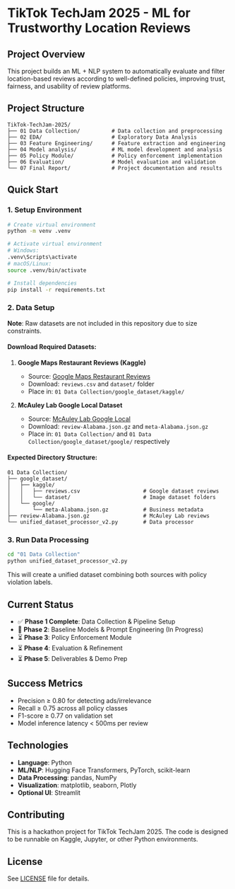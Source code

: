 # TikTok TechJam 2025 - ML for Trustworthy Location Reviews

## Project Overview

This project builds an ML + NLP system to automatically evaluate and filter location-based reviews according to well-defined policies, improving trust, fairness, and usability of review platforms.

## Project Structure

```
TikTok-TechJam-2025/
├── 01 Data Collection/          # Data collection and preprocessing
├── 02 EDA/                      # Exploratory Data Analysis
├── 03 Feature Engineering/      # Feature extraction and engineering
├── 04 Model analysis/           # ML model development and analysis
├── 05 Policy Module/            # Policy enforcement implementation
├── 06 Evaluation/               # Model evaluation and validation
└── 07 Final Report/             # Project documentation and results
```

## Quick Start

### 1. Setup Environment
```bash
# Create virtual environment
python -m venv .venv

# Activate virtual environment
# Windows:
.venv\Scripts\activate
# macOS/Linux:
source .venv/bin/activate

# Install dependencies
pip install -r requirements.txt
```

### 2. Data Setup
**Note**: Raw datasets are not included in this repository due to size constraints.

#### Download Required Datasets:

1. **Google Maps Restaurant Reviews (Kaggle)**
   - Source: [Google Maps Restaurant Reviews](https://www.kaggle.com/datasets/denizbilginn/google-maps-restaurant-reviews)
   - Download: `reviews.csv` and `dataset/` folder
   - Place in: `01 Data Collection/google_dataset/kaggle/`

2. **McAuley Lab Google Local Dataset**
   - Source: [McAuley Lab Google Local](https://mcauleylab.ucsd.edu/public_datasets/gdrive/googlelocal/)
   - Download: `review-Alabama.json.gz` and `meta-Alabama.json.gz`
   - Place in: `01 Data Collection/` and `01 Data Collection/google_dataset/google/` respectively

#### Expected Directory Structure:
```
01 Data Collection/
├── google_dataset/
│   ├── kaggle/
│   │   ├── reviews.csv                    # Google dataset reviews
│   │   └── dataset/                       # Image dataset folders
│   └── google/
│       └── meta-Alabama.json.gz           # Business metadata
├── review-Alabama.json.gz                 # McAuley Lab reviews
└── unified_dataset_processor_v2.py        # Data processor
```

### 3. Run Data Processing
```bash
cd "01 Data Collection"
python unified_dataset_processor_v2.py
```

This will create a unified dataset combining both sources with policy violation labels.

## Current Status

- ✅ **Phase 1 Complete**: Data Collection & Pipeline Setup
- 🔄 **Phase 2**: Baseline Models & Prompt Engineering (In Progress)
- ⏳ **Phase 3**: Policy Enforcement Module
- ⏳ **Phase 4**: Evaluation & Refinement
- ⏳ **Phase 5**: Deliverables & Demo Prep

## Success Metrics

- Precision ≥ 0.80 for detecting ads/irrelevance
- Recall ≥ 0.75 across all policy classes
- F1-score ≥ 0.77 on validation set
- Model inference latency < 500ms per review

## Technologies

- **Language**: Python
- **ML/NLP**: Hugging Face Transformers, PyTorch, scikit-learn
- **Data Processing**: pandas, NumPy
- **Visualization**: matplotlib, seaborn, Plotly
- **Optional UI**: Streamlit

## Contributing

This is a hackathon project for TikTok TechJam 2025. The code is designed to be runnable on Kaggle, Jupyter, or other Python environments.

## License

See [LICENSE](LICENSE) file for details.

